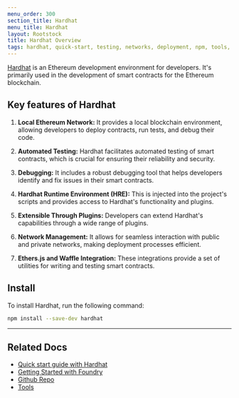 ```yaml
---
menu_order: 300
section_title: Hardhat
menu_title: Hardhat
layout: Rootstock
title: Hardhat Overview
tags: hardhat, quick-start, testing, networks, deployment, npm, tools, rsk, ethereum, smart-contracts, install, windows, mac, linux, get-started, how-to
---
```


[Hardhat](https://hardhat.org/docs) is an Ethereum development environment for developers. It's primarily used in the development of smart contracts for the Ethereum blockchain. 

## Key features of Hardhat

1. **Local Ethereum Network:** It provides a local blockchain environment, allowing developers to deploy contracts, run tests, and debug their code.

2. **Automated Testing:** Hardhat facilitates automated testing of smart contracts, which is crucial for ensuring their reliability and security.

3. **Debugging:** It includes a robust debugging tool that helps developers identify and fix issues in their smart contracts.

4. **Hardhat Runtime Environment (HRE):** This is injected into the project's scripts and provides access to Hardhat's functionality and plugins.

5. **Extensible Through Plugins:** Developers can extend Hardhat's capabilities through a wide range of plugins.

6. **Network Management:** It allows for seamless interaction with public and private networks, making deployment processes efficient.

7. **Ethers.js and Waffle Integration:** These integrations provide a set of utilities for writing and testing smart contracts.

## Install

To install Hardhat, run the following command:

```bash
npm install --save-dev hardhat
```

----

## Related Docs

- [Quick start guide with Hardhat](/guides/quickstart/hardhat/)
- [Getting Started with Foundry](/tools/foundry/)
- [Github Repo](https://github.com/NomicFoundation/hardhat)
- [Tools](/tools/)